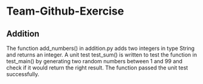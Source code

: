 # Team-Github-Exercise

## Addition
The function add_numbers() in addition.py adds two integers in type String and returns an integer. A unit test test_sum() is written to test the function in test_main() by generating two random numbers between 1 and 99 and check if it would return the right result. The function passed the unit test successfully.
